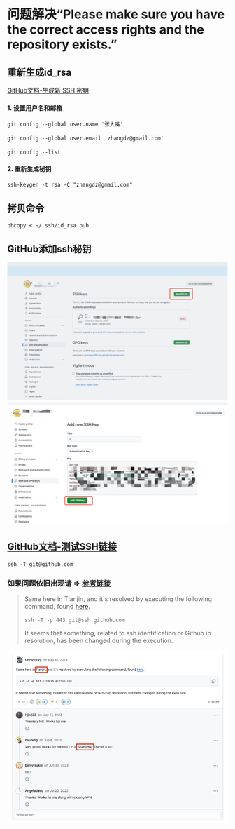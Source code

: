 # 问题解决“Please make sure you have the correct access rights and the repository exists.”

## 重新生成id_rsa
[GitHub文档-生成新 SSH 密钥](https://docs.github.com/zh/authentication/connecting-to-github-with-ssh/generating-a-new-ssh-key-and-adding-it-to-the-ssh-agent)
#### 1. 设置用户名和邮箱
```shell
git config --global user.name '张大嘴'

git config --global user.email 'zhangdz@gmail.com'

git config --list
```
#### 2. 重新生成秘钥
```shell
ssh-keygen -t rsa -C "zhangdz@gmail.com"
```
## 拷贝命令
```shell
pbcopy < ~/.ssh/id_rsa.pub 
```

## GitHub添加ssh秘钥
![img.png](assets/img_2023091201.png)
![img.png](assets/img_2023091202.png)
## [GitHub文档-测试SSH链接](https://docs.github.com/zh/authentication/connecting-to-github-with-ssh/testing-your-ssh-connection)
```shell
ssh -T git@github.com
```



### 如果问题依旧出现请 => [参考链接](https://github.com/orgs/community/discussions/55269#discussioncomment-5901007)

> Same here in Tianjin, and it's resolved by executing the following command, found [here](https://docs.github.com/en/authentication/troubleshooting-ssh/using-ssh-over-the-https-port).
>
> ```shell
> ssh -T -p 443 git@ssh.github.com
> ```
>
> It seems that something, related to ssh identification or Github ip resolution, has been changed during the execution.

![image-20240119112037780](assets/image-20240119112037780.png)
